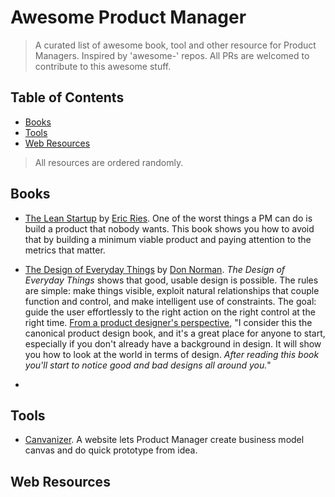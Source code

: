 Awesome Product Manager
======================
> A curated list of awesome book, tool and other resource for Product Managers. Inspired by 'awesome-' repos. All PRs are welcomed to contribute to this awesome stuff.

<!---
[]()
-->

## Table of Contents
- [Books](#books)
- [Tools](#tools)
- [Web Resources](#web-resource) 


> All resources are ordered randomly.

## Books
- [The Lean Startup](http://www.amazon.com/gp/product/B004J4XGN6/ref=as_li_ss_tl?ie=UTF8&camp=1789&creative=390957&creativeASIN=B004J4XGN6&linkCode=as2&tag=theartofproma-20) by [Eric Ries](https://twitter.com/ericries). One of the worst things a PM can do is build a product that nobody wants.  This book shows you how to avoid that by building a minimum viable product and paying attention to the metrics that matter.

- [The Design of Everyday Things](http://www.amazon.com/gp/product/B00E257T6C/ref=as_li_ss_tl?ie=UTF8&camp=1789&creative=390957&creativeASIN=B00E257T6C&linkCode=as2&tag=theartofproma-20) by [Don Norman](http://www.jnd.org/). *The Design of Everyday Things* shows that good, usable design is possible. The rules are simple: make things visible, exploit natural relationships that couple function and control, and make intelligent use of constraints. The goal: guide the user effortlessly to the right action on the right control at the right time. [From a product designer's perspective](http://pmblog.quora.com/The-10-Books-Every-Product-Manager-Should-Read), "I consider this the canonical product design book, and it's a great place for anyone to start, especially if you don't already have a background in design. It will show you how to look at the world in terms of design. *After reading this book you'll start to notice good and bad designs all around you.*"
- 


## Tools
- [Canvanizer](https://canvanizer.com/). A website lets Product Manager create business model canvas and do quick prototype from idea.

## Web Resources




<!---
[]()
-->

